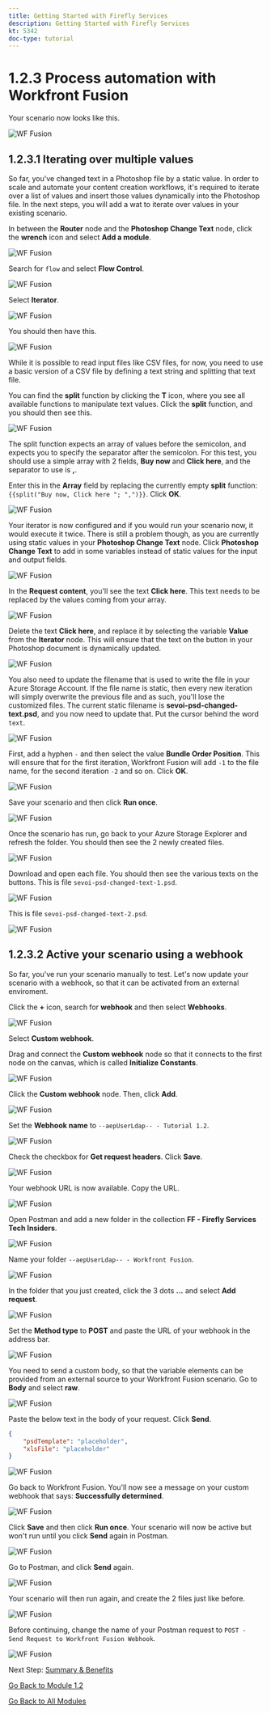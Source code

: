```yaml
---
title: Getting Started with Firefly Services
description: Getting Started with Firefly Services
kt: 5342
doc-type: tutorial
---
```

# 1.2.3 Process automation with Workfront Fusion

Your scenario now looks like this.

![WF Fusion](./images/wffusion200.png)

## 1.2.3.1 Iterating over multiple values

So far, you've changed text in a Photoshop file by a static value. In order to scale and automate your content creation workflows, it's required to iterate over a list of values and insert those values dynamically into the Photoshop file. In the next steps, you will add a wat to iterate over values in your existing scenario.

In between the **Router** node and the **Photoshop Change Text** node, click the **wrench** icon and select **Add a module**.

![WF Fusion](./images/wffusion201.png)

Search for `flow` and select **Flow Control**.

![WF Fusion](./images/wffusion202.png)

Select **Iterator**.

![WF Fusion](./images/wffusion203.png)

You should then have this.

![WF Fusion](./images/wffusion204.png)

While it is possible to read input files like CSV files, for now, you need to use a basic version of a CSV file by defining a text string and splitting that text file.

You can find the **split** function by clicking the **T** icon, where you see all available functions to manipulate text values. Click the **split** function, and you should then see this.

![WF Fusion](./images/wffusion206.png)

The split function expects an array of values before the semicolon, and expects you to specify the separator after the semicolon. For this test, you should use a simple array with 2 fields, **Buy now** and **Click here**, and the separator to use is **,**. 

Enter this in the **Array** field by replacing the currently empty **split** function: `{{split("Buy now, Click here "; ",")}}`. Click **OK**.

![WF Fusion](./images/wffusion205.png)

Your iterator is now configured and if you would run your scenario now, it would execute it twice. There is still a problem though, as you are currently using static values in your **Photoshop Change Text** node. Click **Photoshop Change Text** to add in some variables instead of static values for the input and output fields.

![WF Fusion](./images/wffusion207.png)

In the **Request content**, you'll see the text **Click here**. This text needs to be replaced by the values coming from your array.

![WF Fusion](./images/wffusion208.png)

Delete the text **Click here**, and replace it by selecting the variable **Value** from the **Iterator** node. This will ensure that the text on the button in your Photoshop document is dynamically updated.

![WF Fusion](./images/wffusion209.png)

You also need to update the filename that is used to write the file in your Azure Storage Account. If the file name is static, then every new iteration will simply overwrite the previous file and as such, you'll lose the customized files. The current static filename is **sevoi-psd-changed-text.psd**, and you now need to update that. Put the cursor behind the word `text`.

![WF Fusion](./images/wffusion210.png)

First, add a hyphen `-` and then select the value **Bundle Order Position**. This will ensure that for the first iteration, Workfront Fusion will add `-1` to the file name, for the second iteration `-2` and so on. Click **OK**.

![WF Fusion](./images/wffusion211.png)

Save your scenario and then click **Run once**.

![WF Fusion](./images/wffusion212.png)

Once the scenario has run, go back to your Azure Storage Explorer and refresh the folder. You should then see the 2 newly created files.

![WF Fusion](./images/wffusion213.png)

Download and open each file. You should then see the various texts on the buttons. This is file `sevoi-psd-changed-text-1.psd`.

![WF Fusion](./images/wffusion214.png)

This is file `sevoi-psd-changed-text-2.psd`.

![WF Fusion](./images/wffusion215.png)

## 1.2.3.2 Active your scenario using a webhook

So far, you've run your scenario manually to test. Let's now update your scenario with a webhook, so that it can be activated from an external enviroment.

Click the **+** icon, search for **webhook** and then select **Webhooks**.

![WF Fusion](./images/wffusion216.png)

Select **Custom webhook**.

Drag and connect the **Custom webhook** node so that it connects to the first node on the canvas, which is called **Initialize Constants**.

![WF Fusion](./images/wffusion217.png)

Click the **Custom webhook** node. Then, click **Add**.

![WF Fusion](./images/wffusion218.png)

Set the **Webhook name** to `--aepUserLdap-- - Tutorial 1.2`.

![WF Fusion](./images/wffusion219.png)

Check the checkbox for **Get request headers**. Click **Save**.

![WF Fusion](./images/wffusion220.png)

Your webhook URL is now available. Copy the URL.

![WF Fusion](./images/wffusion221.png)

Open Postman and add a new folder in the collection **FF - Firefly Services Tech Insiders**.

![WF Fusion](./images/wffusion222.png)

Name your folder `--aepUserLdap-- - Workfront Fusion`.

![WF Fusion](./images/wffusion223.png)

In the folder that you just created, click the 3 dots **...** and select **Add request**.

![WF Fusion](./images/wffusion224.png)

Set the **Method type** to **POST** and paste the URL of your webhook in the address bar.

![WF Fusion](./images/wffusion225.png)

You need to send a custom body, so that the variable elements can be provided from an external source to your Workfront Fusion scenario. Go to **Body** and select **raw**.

![WF Fusion](./images/wffusion226.png)

Paste the below text in the body of your request. Click **Send**.

```json
{
    "psdTemplate": "placeholder",
    "xlsFile": "placeholder"
}
```

![WF Fusion](./images/wffusion229.png)

Go back to Workfront Fusion. You'll now see a message on your custom webhook that says: **Successfully determined**.

![WF Fusion](./images/wffusion227.png)

Click **Save** and then click **Run once**. Your scenario will now be active but won't run until you click **Send** again in Postman.

![WF Fusion](./images/wffusion230.png)

Go to Postman, and click **Send** again.

![WF Fusion](./images/wffusion228.png)

Your scenario will then run again, and create the 2 files just like before.

![WF Fusion](./images/wffusion232.png)

Before continuing, change the name of your Postman request to `POST - Send Request to Workfront Fusion Webhook`.

![WF Fusion](./images/wffusion233.png)


Next Step: [Summary & Benefits](./summary.md)

[Go Back to Module 1.2](./automation.md)

[Go Back to All Modules](./../../../overview.md)
